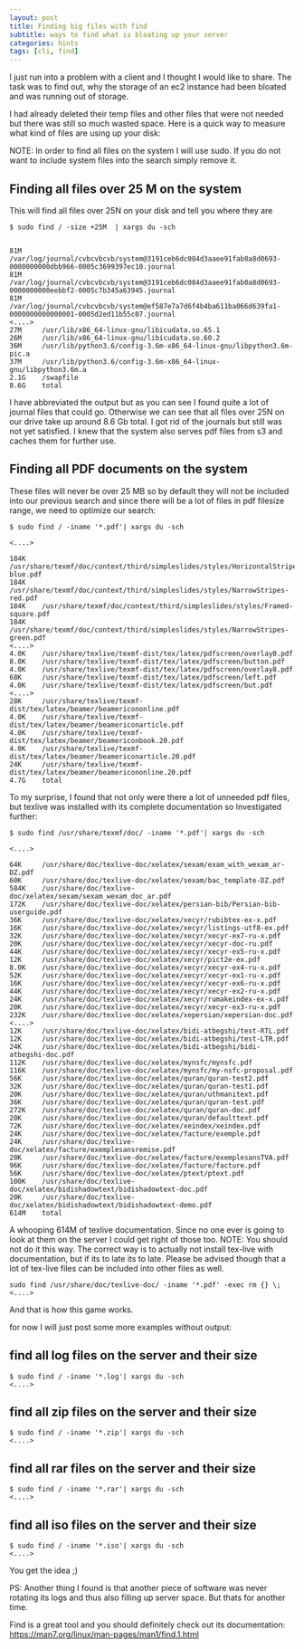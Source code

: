 ```yaml
---
layout: post
title: Finding big files with find
subtitle: ways to find what is bloating up your server
categories: hints
tags: [cli, find]
---
```



I just run into a problem with a client and I thought I would like to share.
The task was to find out, why the storage of an ec2 instance had been bloated and was running out of storage.

I had already deleted their temp files and other files that were not needed but there was still so much wasted space.
Here is a quick way to measure what kind of files are using up your disk:

NOTE: In order to find all files on the system I will use sudo. If you do not want to include system files into the search simply remove it.


## Finding all files over 25 M on the system

This will find all files over 25N on your disk and tell you where they are

``` Console
$ sudo find / -size +25M  | xargs du -sch


81M     /var/log/journal/cvbcvbcvb/system@3191ceb6dc084d3aaee91fab0a8d0693-0000000000dbb966-0005c3699397ec10.journal
81M     /var/log/journal/cvbcvbcvb/system@3191ceb6dc084d3aaee91fab0a8d0693-0000000000eebbf2-0005c7b345a63945.journal
81M     /var/log/journal/cvbcvbcvb/system@ef587e7a7d6f4b4ba611ba066d639fa1-0000000000000001-0005d2ed11b55c07.journal
<....>
27M     /usr/lib/x86_64-linux-gnu/libicudata.so.65.1
26M     /usr/lib/x86_64-linux-gnu/libicudata.so.60.2
36M     /usr/lib/python3.6/config-3.6m-x86_64-linux-gnu/libpython3.6m-pic.a
37M     /usr/lib/python3.6/config-3.6m-x86_64-linux-gnu/libpython3.6m.a
2.1G    /swapfile
8.6G    total

```

I have abbreviated the output but as you can see I found quite a lot of journal files that could go. Otherwise we can see that all files over 25N on our drive take up around 8.6 Gb total.
I got rid of the journals but still was not yet satisfied. I knew that the system also serves pdf files from s3 and caches them for further use.

## Finding all PDF documents on the system

These files will never be over 25 MB so by default they will not be included into our previous search and since there will be a lot of files in pdf filesize range, we need to optimize our search:

``` Console
$ sudo find / -iname '*.pdf'| xargs du -sch

<....>

184K    /usr/share/texmf/doc/context/third/simpleslides/styles/HorizontalStripes-blue.pdf
184K    /usr/share/texmf/doc/context/third/simpleslides/styles/NarrowStripes-red.pdf
184K    /usr/share/texmf/doc/context/third/simpleslides/styles/Framed-square.pdf
184K    /usr/share/texmf/doc/context/third/simpleslides/styles/NarrowStripes-green.pdf
<....>
4.0K    /usr/share/texlive/texmf-dist/tex/latex/pdfscreen/overlay0.pdf
8.0K    /usr/share/texlive/texmf-dist/tex/latex/pdfscreen/button.pdf
4.0K    /usr/share/texlive/texmf-dist/tex/latex/pdfscreen/overlay8.pdf
68K     /usr/share/texlive/texmf-dist/tex/latex/pdfscreen/left.pdf
4.0K    /usr/share/texlive/texmf-dist/tex/latex/pdfscreen/but.pdf
<....>
28K     /usr/share/texlive/texmf-dist/tex/latex/beamer/beamericononline.pdf
4.0K    /usr/share/texlive/texmf-dist/tex/latex/beamer/beamericonarticle.pdf
4.0K    /usr/share/texlive/texmf-dist/tex/latex/beamer/beamericonbook.20.pdf
4.0K    /usr/share/texlive/texmf-dist/tex/latex/beamer/beamericonarticle.20.pdf
24K     /usr/share/texlive/texmf-dist/tex/latex/beamer/beamericononline.20.pdf
4.7G    total

```

To my surprise, I found that not only were there a lot of unneeded pdf files, but texlive was installed with its complete documentation so Investigated further:

``` Console
$ sudo find /usr/share/texmf/doc/ -iname '*.pdf'| xargs du -sch

<....>

64K     /usr/share/doc/texlive-doc/xelatex/sexam/exam_with_wexam_ar-DZ.pdf
60K     /usr/share/doc/texlive-doc/xelatex/sexam/bac_template-DZ.pdf
584K    /usr/share/doc/texlive-doc/xelatex/sexam/sexam_wexam_doc_ar.pdf
172K    /usr/share/doc/texlive-doc/xelatex/persian-bib/Persian-bib-userguide.pdf
36K     /usr/share/doc/texlive-doc/xelatex/xecyr/rubibtex-ex-x.pdf
16K     /usr/share/doc/texlive-doc/xelatex/xecyr/listings-utf8-ex.pdf
32K     /usr/share/doc/texlive-doc/xelatex/xecyr/xecyr-ex7-ru-x.pdf
20K     /usr/share/doc/texlive-doc/xelatex/xecyr/xecyr-doc-ru.pdf
44K     /usr/share/doc/texlive-doc/xelatex/xecyr/xecyr-ex5-ru-x.pdf
12K     /usr/share/doc/texlive-doc/xelatex/xecyr/pict2e-ex.pdf
8.0K    /usr/share/doc/texlive-doc/xelatex/xecyr/xecyr-ex4-ru-x.pdf
52K     /usr/share/doc/texlive-doc/xelatex/xecyr/xecyr-ex1-ru-x.pdf
16K     /usr/share/doc/texlive-doc/xelatex/xecyr/xecyr-ex6-ru-x.pdf
44K     /usr/share/doc/texlive-doc/xelatex/xecyr/xecyr-ex2-ru-x.pdf
24K     /usr/share/doc/texlive-doc/xelatex/xecyr/rumakeindex-ex-x.pdf
20K     /usr/share/doc/texlive-doc/xelatex/xecyr/xecyr-ex3-ru-x.pdf
232K    /usr/share/doc/texlive-doc/xelatex/xepersian/xepersian-doc.pdf
<....>
12K     /usr/share/doc/texlive-doc/xelatex/bidi-atbegshi/test-RTL.pdf
12K     /usr/share/doc/texlive-doc/xelatex/bidi-atbegshi/test-LTR.pdf
24K     /usr/share/doc/texlive-doc/xelatex/bidi-atbegshi/bidi-atbegshi-doc.pdf
112K    /usr/share/doc/texlive-doc/xelatex/mynsfc/mynsfc.pdf
116K    /usr/share/doc/texlive-doc/xelatex/mynsfc/my-nsfc-proposal.pdf
56K     /usr/share/doc/texlive-doc/xelatex/quran/quran-test2.pdf
32K     /usr/share/doc/texlive-doc/xelatex/quran/quran-test1.pdf
20K     /usr/share/doc/texlive-doc/xelatex/quran/uthmanitext.pdf
36K     /usr/share/doc/texlive-doc/xelatex/quran/quran-test.pdf
272K    /usr/share/doc/texlive-doc/xelatex/quran/quran-doc.pdf
20K     /usr/share/doc/texlive-doc/xelatex/quran/defaulttext.pdf
72K     /usr/share/doc/texlive-doc/xelatex/xeindex/xeindex.pdf
24K     /usr/share/doc/texlive-doc/xelatex/facture/exemple.pdf
24K     /usr/share/doc/texlive-doc/xelatex/facture/exemplesansremise.pdf
20K     /usr/share/doc/texlive-doc/xelatex/facture/exemplesansTVA.pdf
96K     /usr/share/doc/texlive-doc/xelatex/facture/facture.pdf
56K     /usr/share/doc/texlive-doc/xelatex/ptext/ptext.pdf
100K    /usr/share/doc/texlive-doc/xelatex/bidishadowtext/bidishadowtext-doc.pdf
20K     /usr/share/doc/texlive-doc/xelatex/bidishadowtext/bidishadowtext-demo.pdf
614M    total
```

A whooping 614M of texlive documentation. Since no one ever is going to look at them on the server I could get right of those too.
NOTE: You should not do it this way. The correct way is to actually not install tex-live with documentation, but if its to late its to late. Please be advised though that a lot of tex-live files can be included into other files as well.

``` Console
sudo find /usr/share/doc/texlive-doc/ -iname '*.pdf' -exec rm {} \;
<....>
```

And that is how this game works.

for now I will just post some more examples without output:

## find all log files on the server and their size

``` Console
$ sudo find / -iname '*.log'| xargs du -sch
<....>
```

## find all zip files on the server and their size

``` Console
$ sudo find / -iname '*.zip'| xargs du -sch
<....>
```

## find all rar files on the server and their size

``` Console
$ sudo find / -iname '*.rar'| xargs du -sch
<....>
```

## find all iso files on the server and their size

``` Console
$ sudo find / -iname '*.iso'| xargs du -sch
<....>
```

You get the idea ;)

PS:
Another thing I found is that another piece of software was never rotating its logs and thus also filling up server space. But thats for another time.

Find is a great tool and you should definitely check out its documentation:
<https://man7.org/linux/man-pages/man1/find.1.html>